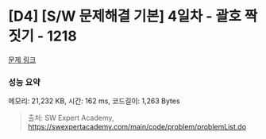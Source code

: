 # [D4] [S/W 문제해결 기본] 4일차 - 괄호 짝짓기 - 1218 

[문제 링크](https://swexpertacademy.com/main/code/problem/problemDetail.do?contestProbId=AV14eWb6AAkCFAYD) 

### 성능 요약

메모리: 21,232 KB, 시간: 162 ms, 코드길이: 1,263 Bytes



> 출처: SW Expert Academy, https://swexpertacademy.com/main/code/problem/problemList.do